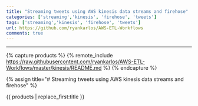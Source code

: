 ```yaml
---
title: "Streaming tweets using AWS kinesis data streams and firehose"
categories: ['streaming','kinesis', 'firehose', 'tweets']
tags: ['streaming','kinesis', 'firehose', 'tweets']
url: https://github.com/ryankarlos/AWS-ETL-Workflows
comments: true
---
```

___
{% capture products %}
{% remote_include https://raw.githubusercontent.com/ryankarlos/AWS-ETL-Workflows/master/kinesis/README.md %}
{% endcapture %}

{% assign title="# Streaming tweets using AWS kinesis data streams and firehose" %}

{{ products | replace_first:title  }}
